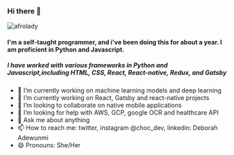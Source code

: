 ### Hi there 👋

![afrolady](https://user-images.githubusercontent.com/69582771/113679684-f21b7780-96b7-11eb-9671-aedbb643e3bd.jpeg)



<!--
**Deborah-code/Deborah-code** is a ✨ _special_ ✨ repository because its `README.md` (this file) appears on your GitHub profile. -->



#### I'm a self-taught programmer, and i've been doing this for about a year. I am proficient in Python and Javascript.
##### I have worked with various frameworks in Python and Javascript,including HTML, CSS, React, React-native, Redux, and Gatsby

- 🔭 I’m currently working on machine learning models and deep learning
- 🌱 I’m currently working on React, Gatsby and react-native projects
- 👯 I’m looking to collaborate on native mobile applications
- 🤔 I’m looking for help with AWS, GCP, google OCR and healthcare API
- 💬 Ask me about anything
- 📫 How to reach me: twitter, instagram @choc_dev, linkedin: Deborah Adewunmi
- 😄 Pronouns: She/Her


